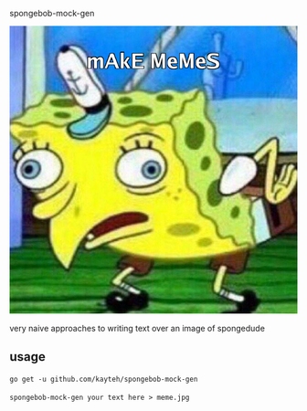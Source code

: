 spongebob-mock-gen

![mAkE MeMeS](https://github.com/kayteh/spongebob-mock-gen/raw/master/assets/example.jpg)

very naive approaches to writing text over an image of spongedude

## usage
```
go get -u github.com/kayteh/spongebob-mock-gen

spongebob-mock-gen your text here > meme.jpg
```
